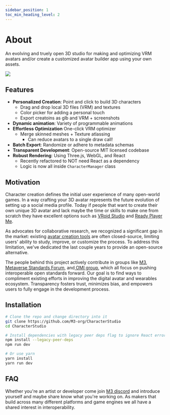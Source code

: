 ```yaml
---                                                                                                                                  
sidebar_position: 1                                                                                                                              
toc_min_heading_level: 2
--- 
```


# About


An evolving and truely open 3D studio for making and optimizing VRM avatars and/or create a customized avatar builder app using your own assets.


![](https://i.imgur.com/v2zJEiy.gif)


## Features

- **Personalized Creation**: Point and click to build 3D characters
    - Drag and drop local 3D files (VRM) and textures
    - Color picker for adding a personal touch
    - Export creatoins as glb and VRM + screenshots
- **Dynamic animation**: Variety of programmable animations
- **Effortless Optimization** One-click VRM optimizer
    - Merge skinned meshes + Texture atlassing
        - Can reduce avatars to a single draw call!
- **Batch Export**: Randomize or adhere to metadata schemas
- **Transparent Development**: Open-source MIT licensed codebase
- **Robust Rendering**: Using Three.js, WebGL, and React
    - Recently refactored to NOT need React as a dependency
    - Logic is now all inside `CharacterManager` class

## Motivation

Character creation defines the initial user experience of many open-world games. In a way crafting your 3D avatar represents the future evolution of setting up a social media profile. Today if people that want to create their own unique 3D avatar and lack maybe the time or skills to make one from scratch they have excellent options such as [VRoid Studio](https://vroid.com/en/studio) and [Ready Player Me](https://readyplayer.me/).

As advocates for collaborative research, we recognized a significant gap in the market: existing [avatar creation tools](https://hackmd.io/@XR/avatarbuilders) are often closed-source, limiting users' ability to study, improve, or customize the process. To address this limitation, we've dedicated the last couple years to provide an open-source alternative.

The people behind this project actively contribute in groups like [M3](https://m3org.com), [Metaverse Standards Forum](https://metaverse-standards.org/), and[ OMI group](https://omigroup.org/), which all focus on pushing interoperable open standards forward. Our goal is to find ways to compliment existing efforts in improving the digital avatar and wearables ecosystem. Transparency fosters trust, minimizes bias, and empowers users to fully engage in the development process.


## Installation


```bash
# Clone the repo and change directory into it
git clone https://github.com/M3-org/CharacterStudio
cd CharacterStudio

# Install dependencies with legacy peer deps flag to ignore React errors
npm install --legacy-peer-deps
npm run dev

# Or use yarn
yarn install
yarn run dev
```

## FAQ

Whether you're an artist or developer come join [M3 discord](https://m3org.com/discord) and introduce yourself and maybe share know what you're working on. As makers that build across many different platforms and game engines we all have a shared interest in interoperability.
